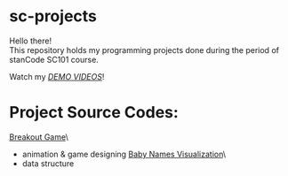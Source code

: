 # sc-projects
Hello there!\
This repository holds my programming projects done during the period of stanCode SC101 course.

Watch my *[DEMO VIDEOS](https://drive.google.com/drive/folders/1pz5ZPPIiKLYkd9jkpRgkZrZf2EDrc5um?usp=sharing)*!

# Project Source Codes:
[Breakout Game](https://github.com/77fang/sc-projects/tree/main/breakout_game)\
  * animation & game designing
[Baby Names Visualization](https://github.com/77fang/sc-projects/tree/main/baby_names_visualization)\
  * data structure
